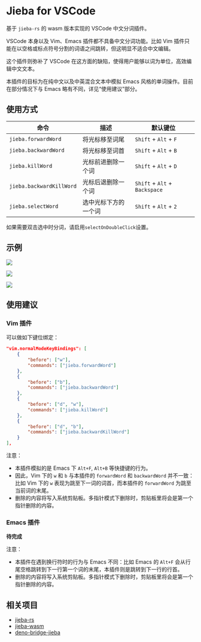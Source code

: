 # Jieba for VSCode

基于 `jieba-rs` 的 wasm 版本实现的 VSCode 中文分词插件。

VSCode 本身以及 Vim、Emacs 插件都不具备中文分词功能。比如 Vim 插件只能在以空格或标点符号分割的词语之间跳转，但这明显不适合中文编辑。

这个插件则弥补了 VSCode 在这方面的缺陷，使得用户能够以词为单位，高效编辑中文文本。

本插件的目标为在纯中文以及中英混合文本中模拟 Emacs 风格的单词操作。目前在部分情况下与 Emacs 略有不同，详见“使用建议”部分。

## 使用方式

| 命令                     | 描述                 | 默认键位                      |
|--------------------------|----------------------|-------------------------------|
| `jieba.forwardWord`      | 将光标移至词尾       | `Shift` + `Alt` + `F`         |
| `jieba.backwardWord`     | 将光标移至词首       | `Shift` + `Alt` + `B`         |
| `jieba.killWord`         | 光标前进删除一个词   | `Shift` + `Alt` + `D`         |
| `jieba.backwardKillWord` | 光标后退删除一个词   | `Shift` + `Alt` + `Backspace` |
| `jieba.selectWord`       | 选中光标下方的一个词 | `Shift` + `Alt` + `2`         |

如果需要双击选中时分词，请启用`selectOnDoubleClick`设置。

## 示例

![](https://github.com/stephanoskomnenos/vscode-jieba/raw/main/images/chn1.gif)

![](https://github.com/stephanoskomnenos/vscode-jieba/raw/main/images/chn2.gif)

![](https://github.com/stephanoskomnenos/vscode-jieba/raw/main/images/eng.gif)

## 使用建议

### Vim 插件

可以做如下键位绑定：

``` json
"vim.normalModeKeyBindings": [
    {
        "before": ["w"],
        "commands": ["jieba.forwardWord"]
    },
    {
        "before": ["b"],
        "commands": ["jieba.backwardWord"]
    },
    {
        "before": ["d", "w"],
        "commands": ["jieba.killWord"]
    },
    {
        "before": ["d", "b"],
        "commands": ["jieba.backwardKillWord"]
    }
],
```

注意：
- 本插件模拟的是 Emacs 下 `Alt+F`, `Alt+B` 等快捷键的行为。
- 因此，Vim 下的 `w` 和 `b` 与本插件的 `forwardWord` 和 `backwardWord` 并不一致：比如 Vim 下的 `w` 表现为跳至下一词的词首，而本插件的 `forwardWord` 为跳至当前词的末尾。
- 删除的内容将写入系统剪贴板。多指针模式下删除时，剪贴板里将会是第一个指针删除的内容。

### Emacs 插件

**待完成**

注意：
- 本插件在遇到换行符时的行为与 Emacs 不同：比如 Emacs 的 `Alt+F` 会从行尾空格跳转到下一行第一个词的末尾，本插件则是跳转到下一行的行首。
- 删除的内容将写入系统剪贴板。多指针模式下删除时，剪贴板里将会是第一个指针删除的内容。

## 相关项目

- [jieba-rs](https://github.com/messense/jieba-rs)
- [jieba-wasm](https://github.com/fengkx/jieba-wasm)
- [deno-bridge-jieba](https://github.com/ginqi7/deno-bridge-jieba)

